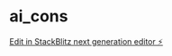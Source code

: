# ai_cons

[Edit in StackBlitz next generation editor ⚡️](https://stackblitz.com/~/github.com/NimaZahediN/ai_cons)